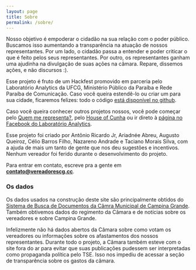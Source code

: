 ```yaml
---
layout: page
title: Sobre
permalink: /sobre/
---
```


Nosso objetivo é empoderar o cidadão na sua relação com o poder público. Buscamos isso aumentando a transparência na atuação de nossos representantes. Por um lado, o cidadão passa a entender e poder criticar o que é feito pelos seus representantes. Por outro, os representantes ganham uma ajudinha na divulgação de suas ações na câmara. Repare, dissemos ações, e não discursos :).

Esse projeto é fruto de um Hackfest promovido em parceria pelo Laboratório Analytics da UFCG, Ministério Público da Paraíba e Rede Paraíba de Comunicação. Caso você queira estendê-lo ou criar um para sua cidade, ficaremos felizes: todo o código [está disponível no github](https://github.com/nazareno/vereadorescg-site).

Caso você queira conhecer outros projetos nossos, você pode começar pelo [Quem me representa?](http://www.qmerepresenta.com.br), pelo [House of Cunha](http://www.houseofcunha.com.br) ou ir direto à [página no Facebook do Laboratório Analytics](https://www.facebook.com/analytics.ufcg).

Esse projeto foi criado por Antônio Ricardo Jr, Ariadnée Abreu, Augusto Queiroz, Célio Barros Filho, Nazareno Andrade e Taciano Morais Silva, com a ajuda de mais um tanto de gente que nos deu sugestões e incentivos. Nenhum vereador foi ferido durante o desenvolvimento do projeto.

Para entrar em contato, escreve pra a gente em **contato@vereadorescg.cc**.

### Os dados

Os dados usados na construção deste site são principalmente obtidos do [Sistema de Busca de Documentos da Câmra Municipal de Campina Grande](http://187.115.174.90:8080/ScanLexWeb/). Também obtivemos dados do regimento da Câmara e de notícias sobre os vereadores e sobre Campina Grande.

Infelizmente não há dados abertos da Câmara sobre como votam os vereadores ou informações sobre os afastamentos dos nossos representantes. Durante todo o projeto, a Câmara também esteve com o site fora do ar para evitar que suas publicações pudessem ser interpretadas como propaganda política pelo TSE. Isso nos impediu de acessar a seção de transparência sobre os gastos da câmara.

<br/>
